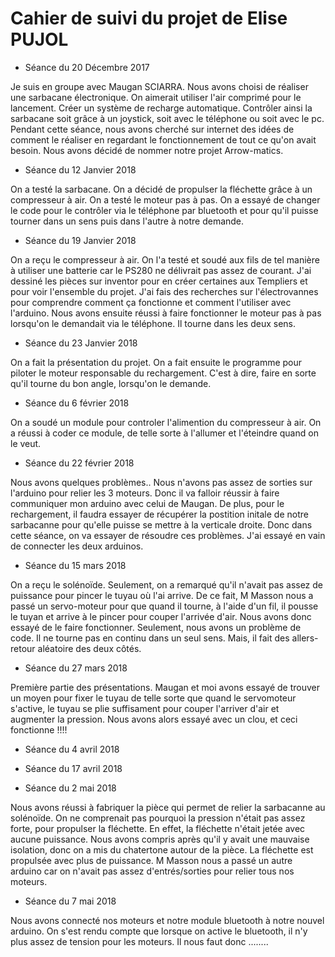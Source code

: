 

# Cahier de suivi du projet de Elise PUJOL

* Séance du 20 Décembre 2017 

Je suis en groupe avec Maugan SCIARRA.
Nous avons choisi de réaliser une sarbacane électronique. On aimerait utiliser l'air comprimé pour le lancement.
Créer un système de recharge automatique. Contrôler ainsi la sarbacane soit grâce à un joystick, soit avec le téléphone ou soit avec le pc.
Pendant cette séance, nous avons cherché sur internet des idées de comment le réaliser en regardant le fonctionnement de tout ce qu'on
avait besoin.
Nous avons décidé de nommer notre projet Arrow-matics.

* Séance du 12 Janvier 2018

On a testé la sarbacane. On a décidé de propulser la fléchette grâce à un compresseur à air.
On a testé le moteur pas à pas. On a essayé de changer le code pour le contrôler via le téléphone par bluetooth et pour qu'il puisse tourner dans un sens puis dans l'autre à notre demande. 

* Séance du 19 Janvier 2018

On a reçu le compresseur à air. On l'a testé et soudé aux fils de tel manière à utiliser une batterie car le PS280 ne délivrait pas assez de courant.
J'ai dessiné les pièces sur inventor pour en créer certaines aux Templiers et pour voir l'ensemble du projet. 
J'ai fais des recherches sur l'électrovannes pour comprendre comment ça fonctionne et comment l'utiliser avec l'arduino.
Nous avons ensuite réussi à faire fonctionner le moteur pas à pas lorsqu'on le demandait via le téléphone. Il tourne dans les deux sens.

* Séance du 23 Janvier 2018

On a fait la présentation du projet. On a fait ensuite le programme pour piloter le moteur responsable du rechargement. C'est à dire, faire en sorte qu'il tourne du bon angle, lorsqu'on le demande.

* Séance du 6 février 2018

On a soudé un module pour controler l'alimention du compresseur à air. On a réussi à coder ce module, de telle sorte à l'allumer et l'éteindre quand on le veut. 

* Séance du 22 février 2018

Nous avons quelques problèmes.. Nous n'avons pas assez de sorties sur l'arduino pour relier les 3 moteurs. Donc il va falloir réussir à faire communiquer mon arduino avec celui de Maugan. De plus, pour le rechargement, il faudra essayer de récupérer la postition initale de notre sarbacanne pour qu'elle puisse se mettre à la verticale droite.
Donc dans cette séance, on va essayer de résoudre ces problèmes.
J'ai essayé en vain de connecter les deux arduinos.

* Séance du 15 mars 2018

On a reçu le solénoïde. Seulement, on a remarqué qu'il n'avait pas assez de puissance pour pincer le tuyau où l'ai arrive. De ce fait, M Masson nous a passé un servo-moteur pour que quand il tourne, à l'aide d'un fil, il pousse le tuyan et arrive à le pincer pour couper l'arrivée d'air. Nous avons donc essayé de le faire fonctionner. Seulement, nous avons un problème de code. Il ne tourne pas en continu dans un seul sens. Mais, il fait des allers-retour aléatoire des deux côtés.

* Séance du 27 mars 2018

Première partie des présentations. 
Maugan et moi avons essayé de trouver un moyen pour fixer le tuyau de telle sorte que quand le servomoteur s'active, le tuyau se plie suffisament pour couper l'arriver d'air et augmenter la pression. Nous avons alors essayé avec un clou, et ceci fonctionne !!!!

* Séance du 4 avril 2018



* Séance du 17 avril 2018

* Séance du 2 mai 2018

Nous avons réussi à fabriquer la pièce qui permet de relier la sarbacanne au solénoïde. On ne comprenait pas pourquoi la pression n'était pas assez forte, pour propulser la fléchette. En effet, la fléchette n'était jetée avec aucune puissance. Nous avons compris après qu'il y avait une mauvaise isolation, donc on a mis du chatertone autour de la pièce. La fléchette est propulsée avec plus de puissance. M Masson nous a passé un autre arduino car on n'avait pas assez d'entrés/sorties pour relier tous nos moteurs.

* Séance du 7 mai 2018

Nous avons connecté nos moteurs et notre module bluetooth à notre nouvel arduino. On s'est rendu compte que lorsque on active le bluetooth, il n'y plus assez de tension pour les moteurs. Il nous faut donc ........
